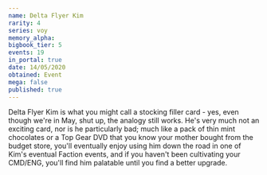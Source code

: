```yaml
---
name: Delta Flyer Kim
rarity: 4
series: voy
memory_alpha:
bigbook_tier: 5
events: 19
in_portal: true
date: 14/05/2020
obtained: Event
mega: false
published: true
---
```


Delta Flyer Kim is what you might call a stocking filler card - yes, even though we're in May, shut up, the analogy still works. He's very much not an exciting card, nor is he particularly bad; much like a pack of thin mint chocolates or a Top Gear DVD that you know your mother bought from the budget store, you'll eventually enjoy using him down the road in one of Kim's eventual Faction events, and if you haven't been cultivating your CMD/ENG, you'll find him palatable until you find a better upgrade.
